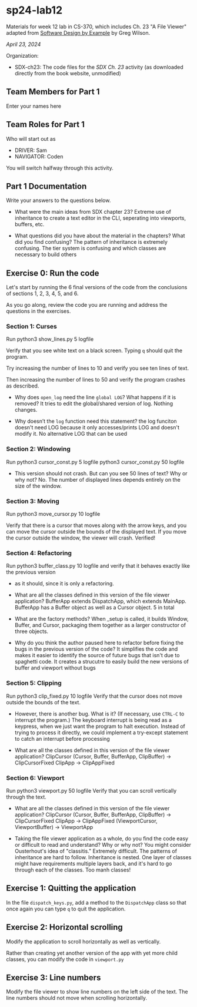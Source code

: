 # sp24-lab12
Materials for week 12 lab in CS-370, which includes Ch. 23 "A File Viewer" adapted from [Software Design by Example](https://third-bit.com/sdxpy/) by Greg Wilson.

_April 23, 2024_

Organization:
* SDX-ch23: The code files for the _SDX Ch. 23_ activity (as downloaded directly from the book website, unmodified) 

## Team Members for Part 1
Enter your names here

## Team Roles for Part 1
Who will start out as
* DRIVER: Sam
* NAVIGATOR: Coden

You will switch halfway through this activity.

## Part 1 Documentation

Write your answers to the questions below.

* What were the main ideas from SDX chapter 23?
Extreme use of inheritance to create a text editor in the CLI, seperating into viewports, buffers, etc.

* What questions did you have about the material in the chapters? What did you find confusing?
The pattern of inheritance is extremely confusing. The tier system is confusing and which classes are necessary to build others

## Exercise 0: Run the code

Let's start by running the 6 final versions of the code from 
the conclusions of sections 1, 2, 3, 4, 5, and 6.

As you go along, review the code you are running and address the questions 
in the exercises.

### Section 1: Curses
Run
    python3 show_lines.py 5 logfile

Verify that you see white text on a black screen. 
Typing `q` should quit the program.

Try increasing the number of lines to 10 and verify you see ten lines of text.

Then increasing the number of lines to 50 and verify the program crashes as described.

* Why does `open_log` need the line `global LOG`? What happens if it is removed?
It tries to edit the global/shared version of log. Nothing changes.

* Why doesn’t the `log` function need this statement?
the log funciton doesn't need LOG because it only accesses/prints LOG and doesn't modify it. No alternative LOG that can be used


### Section 2: Windowing
Run
    python3 cursor_const.py 5 logfile
    python3 cursor_const.py 50 logfile

* This version should not crash. But can you see 50 lines of text? Why or why not?
No. The number of displayed lines depends entirely on the size of the window.

### Section 3: Moving
Run 
    python3 move_cursor.py 10 logfile

Verify that there is a cursor that moves along with the arrow keys, 
and you can move the cursor outside the bounds of the displayed text.
If you move the cursor outside the window, the viewer will crash.
Verified!

### Section 4: Refactoring
Run 
    python3 buffer_class.py 10 logfile
and verify that it behaves exactly like the previous version 
- as it should, since it is only a refactoring.

* What are all the classes defined in this version of the file viewer application?
BufferApp extends DispatchApp, which extends MainApp. BufferApp has a Buffer object as well as a Cursor object. 5 in total

* What are the factory methods?
When _setup is called, it builds Window, Buffer, and Cursor, packaging them together as a larger constructor of three objects.

* Why do you think the author paused here to refactor before fixing the 
bugs in the previous version of the code?
It simplifies the code and makes it easier to identify the source of future bugs that isn't due to spaghetti code. It creates a strucutre to easily build the new versions of buffer and viewport without bugs

### Section 5: Clipping
Run
    python3 clip_fixed.py 10 logfile
Verify that the cursor does not move outside the bounds of the text.

* However, there is another bug. What is it? (If necessary, use `CTRL-C` to interrupt the program.)
The keyboard interrupt is being read as a keypress, when we just want the program to halt execution. Instead of trying to process it directly, we could implement a try-except statement to catch an interrupt before processing

* What are all the classes defined in this version of the file viewer application?
ClipCursor (Cursor, Buffer, BufferApp, ClipBuffer) -> ClipCursorFixed
ClipApp -> ClipAppFixed

### Section 6: Viewport
Run
    python3 viewport.py 50 logfile
Verify that you can scroll vertically through the text.
* What are all the classes defined in this version of the file viewer application?
ClipCursor (Cursor, Buffer, BufferApp, ClipBuffer) -> ClipCursorFixed
ClipApp -> ClipAppFixed
(ViewportCursor, ViewportBuffer) -> ViewportApp

* Taking the file viewer application as a whole, do you find the code easy or difficult to read and understand? Why or why not? You might consider Ousterhout's idea of "classitis."
Extremely difficult. The patterns of inheritance are hard to follow. Inheritance is nested. One layer of classes might have requirements multiple layers back, and it's hard to go through each of the classes. Too manh classes!

## Exercise 1: Quitting the application

In the file `dispatch_keys.py`, add a method to the `DispatchApp` class so that once again you can type `q` to quit the application.

## Exercise 2: Horizontal scrolling

Modify the application to scroll horizontally as well as vertically.

Rather than creating yet another version of the app with 
yet more child classes, you can modify the code in `viewport.py`

## Exercise 3: Line numbers

Modify the file viewer to show line numbers on the left side of the text.
The line numbers should not move when scrolling horizontally.
